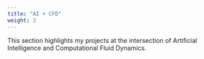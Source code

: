 ```yaml
---
title: "AI + CFD"
weight: 3
---
```


This section highlights my projects at the intersection of Artificial Intelligence and Computational Fluid Dynamics.
